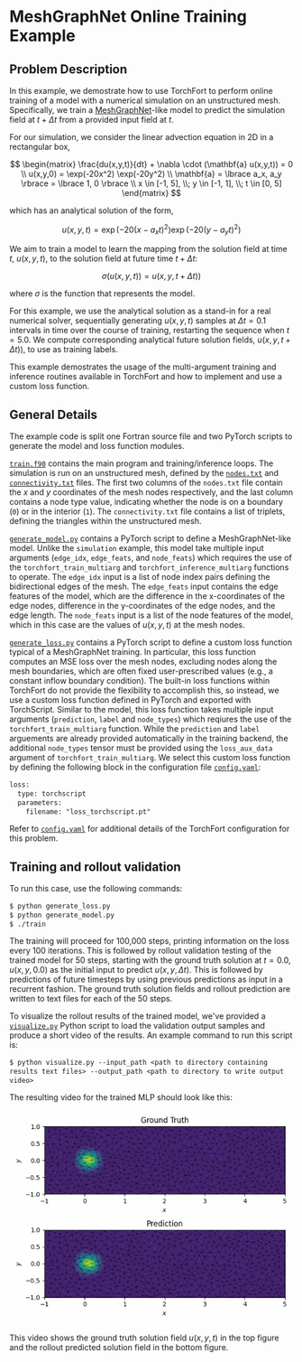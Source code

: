 # MeshGraphNet Online Training Example

## Problem Description
In this example, we demostrate how to use TorchFort to perform online training of a model with a numerical simulation on an unstructured mesh. Specifically,
we train a [MeshGraphNet](https://arxiv.org/abs/2010.03409)-like model to predict the simulation field at $t + \Delta t$ from a provided input field at $t$. 

For our simulation, we consider the linear advection equation in 2D in a rectangular box,

$$
\begin{matrix}
\frac{du(x,y,t)}{dt} + \nabla \cdot (\mathbf{a} u(x,y,t)) = 0 \\
u(x,y,0) = \exp(-20x^2) \exp(-20y^2) \\
\mathbf{a} = \lbrace a_x, a_y \rbrace = \lbrace 1, 0 \rbrace \\
x \in [-1, 5], \\; y \in [-1, 1], \\; t \in [0, 5]
\end{matrix}
$$

which has an analytical solution of the form,

$$u(x,y,t) = \exp(-20 (x - a_x t)^2) \exp(-20 (y-a_y t)^2)$$

We aim to train a model to learn the mapping from the solution field at time $t$, $u(x,y,t)$, to the solution field at future time $t + \Delta t$:

$$\sigma(u(x,y,t)) = u(x,y,t + \Delta t))$$

where $\sigma$ is the function that represents the model.

For this example, we use the analytical solution as a stand-in for a real numerical solver, sequentially generating $u(x,y,t)$ samples
at $\Delta t = 0.1$ intervals in time over the course of training, restarting the sequence when $t=5.0$. We compute corresponding analytical future solution fields, $u(x,y,t + \Delta t))$,
to use as training labels.

This example demostrates the usage of the multi-argument training and inference routines available in TorchFort and how to implement and use a custom loss function.


## General Details
The example code is split one Fortran source file and two PyTorch scripts to generate the model and loss function modules.

[`train.f90`](train.f90) contains the main program and training/inference loops. The simulation is run on an unstructured mesh, defined by the [`nodes.txt`](nodes.txt) and [`connectivity.txt`](connectivity.txt) files.
The first two columns of the `nodes.txt` file contain the $x$ and $y$ coordinates of the mesh nodes respectively, and the last column contains a node type value, indicating whether the node is on a boundary (`0`) 
or in the interior (`1`). The `connectivity.txt` file contains a list of triplets, defining the triangles within the unstructured mesh.

[`generate_model.py`](generate_model.py) contains a PyTorch script to define a MeshGraphNet-like model. Unlike the `simulation` example, this model take multiple input arguments (`edge_idx`, `edge_feats`, and `node_feats`)
which requires the use of the `torchfort_train_multiarg` and `torchfort_inference_multiarg` functions to operate. The `edge_idx` input is a list of node index pairs defining the bidirectional edges of the mesh. The `edge_feats` input
contains the edge features of the model, which are the difference in the x-coordinates of the edge nodes, difference in the y-coordinates of the edge nodes, and the edge length. The `node_feats` input is a list of the node features of the model,
which in this case are the values of $u(x,y,t)$ at the mesh nodes.

[`generate_loss.py`](generate_loss.py) contains a PyTorch script to define a custom loss function typical of a MeshGraphNet training. In particular, this loss function computes an MSE loss over the mesh nodes, excluding nodes along the
mesh boundaries, which are often fixed user-prescribed values (e.g., a constant inflow boundary condition). The built-in loss functions within TorchFort do not provide the flexibility to accomplish this, so instead, we use a custom
loss function defined in PyTorch and exported with TorchScript. Similar to the model, this loss function takes multiple input arguments (`prediction`, `label` and `node_types`) which reqiures the use of the `torchfort_train_multiarg` function.
While the `prediction` and `label` arguements are already provided automatically in the training backend, the additional `node_types` tensor must be provided using the `loss_aux_data` argument of `torchfort_train_multiarg`. We select this custom loss function by defining the following block in the configuration file [`config.yaml`](config.yaml):
```
loss:
  type: torchscript
  parameters:
    filename: "loss_torchscript.pt"
```

Refer to [`config.yaml`](config.yaml) for additional details of the TorchFort configuration for this problem.

## Training and rollout validation
To run this case, use the following commands:
```
$ python generate_loss.py
$ python generate_model.py
$ ./train
```

The training will proceed for 100,000 steps, printing information on the loss every 100 iterations. This is followed by rollout validation testing of the trained
model for 50 steps, starting with the ground truth solution at $t = 0.0$, $u(x,y,0.0)$ as the initial input to predict $u(x,y,\Delta t)$. This is followed by predictions
of future timesteps  by using previous predictions as input in a recurrent fashion. The ground truth solution fields and rollout prediction are written to text files for
each of the 50 steps.

To visualize the rollout results of the trained model, we've provided a [`visualize.py`](visualize.py) Python script to load the validation output samples and produce
a short video of the results. An example command to run this script is:
```
$ python visualize.py --input_path <path to directory containing results text files> --output_path <path to directory to write output video>
```

The resulting video for the trained MLP should look like this:

![Graph Visualization Example](media/validation_results.gif)

This video shows the ground truth solution field $u(x,y,t)$ in the top figure and the rollout predicted solution field in the bottom figure.
